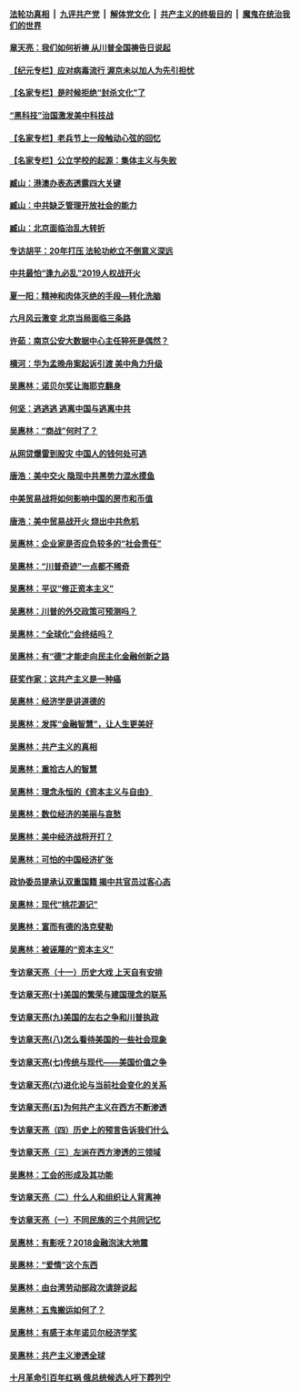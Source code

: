 

####  [法轮功真相](../../../../basic/blob/master/README.md?t=07061431) &nbsp;|&nbsp; [九评共产党](../../../../9ping.md/blob/master/README.md?t=07061431) &nbsp;|&nbsp; [解体党文化](../../../../jtdwh.md/blob/master/README.md?t=07061431)  &nbsp;|&nbsp; [共产主义的终极目的](../../../../gczydzjmd.md/blob/master/README.md?t=07061431) &nbsp;|&nbsp; [魔鬼在统治我们的世界](../../../../mgztzwmdsj.md/blob/master/README.md?t=07061431) 

#### [章天亮：我们如何祈祷 从川普全国祷告日说起](../pages/nsc423/n11944627.md?t=07061431) 

#### [【纪元专栏】应对病毒流行 渥京未以加人为先引担忧](../pages/nsc423/n11875714.md?t=07061431) 

#### [【名家专栏】是时候拒绝“封杀文化”了](../pages/nsc423/n11814093.md?t=07061431) 

#### [“黑科技”治国激发美中科技战](../pages/nsc423/n11638056.md?t=07061431) 

#### [【名家专栏】老兵节上一段触动心弦的回忆](../pages/nsc423/n11646016.md?t=07061431) 

#### [【名家专栏】公立学校的起源：集体主义与失败](../pages/nsc423/n11601833.md?t=07061431) 

#### [臧山：港澳办表态透露四大关键](../pages/nsc423/n11421628.md?t=07061431) 

#### [臧山：中共缺乏管理开放社会的能力](../pages/nsc423/n11407457.md?t=07061431) 

#### [臧山：北京面临治乱大转折](../pages/nsc423/n11406895.md?t=07061431) 

#### [专访胡平：20年打压 法轮功屹立不倒意义深远](../pages/nsc423/n11398800.md?t=07061431) 

#### [中共最怕“逢九必乱”2019人权战开火](../pages/nsc423/n11385248.md?t=07061431) 

#### [夏一阳：精神和肉体灭绝的手段—转化洗脑](../pages/nsc423/n11368250.md?t=07061431) 

#### [六月风云激变 北京当局面临三条路](../pages/nsc423/n11313668.md?t=07061431) 

#### [许茹：南京公安大数据中心主任猝死是偶然？](../pages/nsc423/n11064744.md?t=07061431) 

#### [横河：华为孟晚舟案起诉引渡 美中角力升级](../pages/nsc423/n11027230.md?t=07061431) 

#### [吴惠林：诺贝尔奖让海耶克翻身](../pages/nsc423/n10890049.md?t=07061431) 

#### [何坚：逃逃逃 逃离中国与逃离中共](../pages/nsc423/n10592891.md?t=07061431) 

#### [吴惠林：“商战”何时了？](../pages/nsc423/n10573558.md?t=07061431) 

#### [从网贷爆雷到股灾 中国人的钱何处可逃](../pages/nsc423/n10572800.md?t=07061431) 

#### [唐浩：美中交火 隐现中共黑势力混水摸鱼](../pages/nsc423/n10544040.md?t=07061431) 

#### [中美贸易战将如何影响中国的房市和币值](../pages/nsc423/n10543697.md?t=07061431) 

#### [唐浩：美中贸易战开火 烧出中共危机](../pages/nsc423/n10540126.md?t=07061431) 

#### [吴惠林：企业家是否应负较多的“社会责任”](../pages/nsc423/n10535022.md?t=07061431) 

#### [吴惠林：“川普奇迹”一点都不稀奇](../pages/nsc423/n10512808.md?t=07061431) 

#### [吴惠林：平议“修正资本主义”](../pages/nsc423/n10495724.md?t=07061431) 

#### [吴惠林：川普的外交政策可预测吗？](../pages/nsc423/n10462387.md?t=07061431) 

#### [吴惠林：“全球化”会终结吗？](../pages/nsc423/n10452838.md?t=07061431) 

#### [吴惠林：有“德”才能走向民主化金融创新之路](../pages/nsc423/n10432292.md?t=07061431) 

#### [获奖作家：这共产主义是一种癌](../pages/nsc423/n10431541.md?t=07061431) 

#### [吴惠林：经济学是讲道德的](../pages/nsc423/n10398014.md?t=07061431) 

#### [吴惠林：发挥“金融智慧”，让人生更美好](../pages/nsc423/n10375019.md?t=07061431) 

#### [吴惠林：共产主义的真相](../pages/nsc423/n10351394.md?t=07061431) 

#### [吴惠林：重拾古人的智慧](../pages/nsc423/n10337691.md?t=07061431) 

#### [吴惠林：理念永恒的《资本主义与自由》](../pages/nsc423/n10316274.md?t=07061431) 

#### [吴惠林：数位经济的美丽与哀愁](../pages/nsc423/n10292946.md?t=07061431) 

#### [吴惠林：美中经济战将开打？](../pages/nsc423/n10258825.md?t=07061431) 

#### [吴惠林：可怕的中国经济扩张](../pages/nsc423/n10219147.md?t=07061431) 

#### [政协委员提承认双重国籍 揭中共官员过客心态](../pages/nsc423/n10208809.md?t=07061431) 

#### [吴惠林：现代“桃花源记”](../pages/nsc423/n10185234.md?t=07061431) 

#### [吴惠林：富而有德的洛克斐勒](../pages/nsc423/n10142264.md?t=07061431) 

#### [吴惠林：被诬蔑的“资本主义”](../pages/nsc423/n10124816.md?t=07061431) 

#### [专访章天亮（十一）历史大戏 上天自有安排](../pages/nsc423/n10094905.md?t=07061431) 

#### [专访章天亮(十)美国的繁荣与建国理念的联系](../pages/nsc423/n10094899.md?t=07061431) 

#### [专访章天亮(九)美国的左右之争和川普执政](../pages/nsc423/n10094889.md?t=07061431) 

#### [专访章天亮(八)怎么看待美国的一些社会现象](../pages/nsc423/n10094857.md?t=07061431) 

#### [专访章天亮(七)传统与现代——美国价值之争](../pages/nsc423/n10093140.md?t=07061431) 

#### [专访章天亮(六)进化论与当前社会变化的关系](../pages/nsc423/n10092036.md?t=07061431) 

#### [专访章天亮(五)为何共产主义在西方不断渗透](../pages/nsc423/n10083620.md?t=07061431) 

#### [专访章天亮（四）历史上的预言告诉我们什么](../pages/nsc423/n10083606.md?t=07061431) 

#### [专访章天亮（三）左派在西方渗透的三领域](../pages/nsc423/n10081115.md?t=07061431) 

#### [吴惠林：工会的形成及其功能](../pages/nsc423/n10080633.md?t=07061431) 

#### [专访章天亮（二）什么人和组织让人背离神](../pages/nsc423/n10076637.md?t=07061431) 

#### [专访章天亮（一）不同民族的三个共同记忆](../pages/nsc423/n10074188.md?t=07061431) 

#### [吴惠林：有影呒？2018金融泡沫大地震](../pages/nsc423/n10040534.md?t=07061431) 

#### [吴惠林：“爱情”这个东西](../pages/nsc423/n10019423.md?t=07061431) 

#### [吴惠林：由台湾劳动部政次请辞说起](../pages/nsc423/n9979679.md?t=07061431) 

#### [吴惠林：五鬼搬运如何了？](../pages/nsc423/n9925338.md?t=07061431) 

#### [吴惠林：有感于本年诺贝尔经济学奖](../pages/nsc423/n9871883.md?t=07061431) 

#### [吴惠林：共产主义渗透全球](../pages/nsc423/n9812748.md?t=07061431) 

#### [十月革命引百年红祸 俄总统候选人吁下葬列宁](../pages/nsc423/n9810182.md?t=07061431) 

